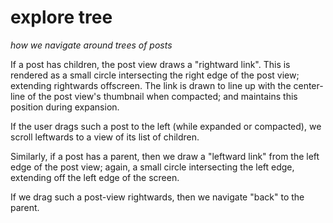 # explore tree
*how we navigate around trees of posts*

If a post has children, the post view draws a "rightward link". This is rendered as a small circle intersecting the right edge of the post view; extending rightwards offscreen. The link is drawn to line up with the center-line of the post view's thumbnail when compacted; and maintains this position during expansion.

If the user drags such a post to the left (while expanded or compacted), we scroll leftwards to a view of its list of children.

Similarly, if a post has a parent, then we draw a "leftward link" from the left edge of the post view; again, a small circle intersecting the left edge, extending off the left edge of the screen.

If we drag such a post-view rightwards, then we navigate "back" to the parent.

